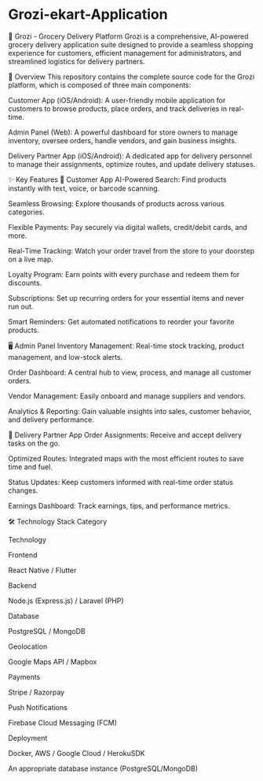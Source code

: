 # Grozi-ekart-Application
🛒 Grozi - Grocery Delivery Platform
Grozi is a comprehensive, AI-powered grocery delivery application suite designed to provide a seamless shopping experience for customers, efficient management for administrators, and streamlined logistics for delivery partners.

🌟 Overview
This repository contains the complete source code for the Grozi platform, which is composed of three main components:

Customer App (iOS/Android): A user-friendly mobile application for customers to browse products, place orders, and track deliveries in real-time.

Admin Panel (Web): A powerful dashboard for store owners to manage inventory, oversee orders, handle vendors, and gain business insights.

Delivery Partner App (iOS/Android): A dedicated app for delivery personnel to manage their assignments, optimize routes, and update delivery statuses.

✨ Key Features
📱 Customer App
AI-Powered Search: Find products instantly with text, voice, or barcode scanning.

Seamless Browsing: Explore thousands of products across various categories.

Flexible Payments: Pay securely via digital wallets, credit/debit cards, and more.

Real-Time Tracking: Watch your order travel from the store to your doorstep on a live map.

Loyalty Program: Earn points with every purchase and redeem them for discounts.

Subscriptions: Set up recurring orders for your essential items and never run out.

Smart Reminders: Get automated notifications to reorder your favorite products.

🖥️ Admin Panel
Inventory Management: Real-time stock tracking, product management, and low-stock alerts.

Order Dashboard: A central hub to view, process, and manage all customer orders.

Vendor Management: Easily onboard and manage suppliers and vendors.

Analytics & Reporting: Gain valuable insights into sales, customer behavior, and delivery performance.

🛵 Delivery Partner App
Order Assignments: Receive and accept delivery tasks on the go.

Optimized Routes: Integrated maps with the most efficient routes to save time and fuel.

Status Updates: Keep customers informed with real-time order status changes.

Earnings Dashboard: Track earnings, tips, and performance metrics.

🛠️ Technology Stack
Category

Technology

Frontend

React Native / Flutter

Backend

Node.js (Express.js) / Laravel (PHP)

Database

PostgreSQL / MongoDB

Geolocation

Google Maps API / Mapbox

Payments

Stripe / Razorpay

Push Notifications

Firebase Cloud Messaging (FCM)

Deployment

Docker, AWS / Google Cloud / HerokuSDK

An appropriate database instance (PostgreSQL/MongoDB)
